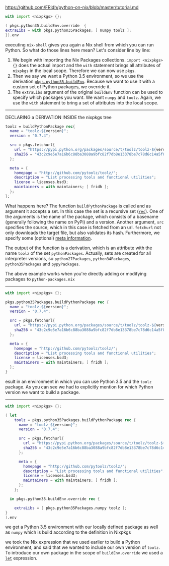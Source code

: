 
https://github.com/FRidh/python-on-nix/blob/master/tutorial.md
```nix
with import <nixpkgs> {};

( pkgs.python35.buildEnv.override  {
extraLibs = with pkgs.python35Packages; [ numpy toolz ];
}).env
```

executing `nix-shell` gives you again a Nix shell from which you can run Python. So what do those lines here mean? Let's consider line by line:

1.  We begin with importing the Nix Packages collections. `import <nixpkgs> {}` does the actual import and the `with` statement brings all attributes of `nixpkgs` in the local scope. Therefore we can now use `pkgs`.
2.  Then we say we want a Python 3.5 environment, so we use the derivation [`pkgs.python35.buildEnv`](http://nixos.org/nixpkgs/manual/#ssec-python-build-env). Because we want to use it with a custom set of Python packages, we override it.
3.  The `extraLibs` argument of the original `buildEnv` function can be used to specify which packages you want. We want `numpy` and `toolz`. Again, we use the `with` statement to bring a set of attributes into the local scope.
___
DECLARING a DERIVATION INSIDE the nixpkgs tree
```nix
toolz = buildPythonPackage rec{
  name = "toolz-${version}";
  version = "0.7.4";

  src = pkgs.fetchurl{
    url = "https://pypi.python.org/packages/source/t/toolz/toolz-${version}.tar.gz";
    sha256 = "43c2c9e5e7a16b6c88ba3088a9bfc82f7db8e13378be7c78d6c14a5f8ed05afd";
  };

  meta = {
    homepage = "http://github.com/pytoolz/toolz/";
    description = "List processing tools and functional utilities";
    license = licenses.bsd3;
    maintainers = with maintainers; [ fridh ];
  };
};

```


What happens here? The function `buildPythonPackage` is called and as argument it accepts a set. In this case the set is a recursive set ([`rec`](http://nixos.org/nix/manual/#sec-constructs)). One of the arguments is the name of the package, which consists of a basename (generally following the name on PyPi) and a version. Another argument, `src` specifies the source, which in this case is fetched from an url. `fetchurl` not only downloads the target file, but also validates its hash. Furthermore, we specify some (optional) [meta information](http://nixos.org/nixpkgs/manual/#chap-meta).

The output of the function is a derivation, which is an attribute with the name `toolz` of the set `pythonPackages`. Actually, sets are created for all interpreter versions, so `python27Packages`, `python34Packages`, `python35Packages` and `pypyPackages`.

The above example works when you're directly adding or modifying packages to `python-packages.nix`

___
```nix
with import <nixpkgs> {};

pkgs.python35Packages.buildPythonPackage rec {
  name = "toolz-${version}";
  version = "0.7.4";

  src = pkgs.fetchurl{
    url = "https://pypi.python.org/packages/source/t/toolz/toolz-${version}.tar.gz";
    sha256 = "43c2c9e5e7a16b6c88ba3088a9bfc82f7db8e13378be7c78d6c14a5f8ed05afd";
  };

  meta = {
    homepage = "http://github.com/pytoolz/toolz/";
    description = "List processing tools and functional utilities";
    license = licenses.bsd3;
    maintainers = with maintainers; [ fridh ];
  };
}

```

esult in an environment in which you can use Python 3.5 and the `toolz` package. As you can see we had to explicitly mention for which Python version we want to build a package.

___

```nix
with import <nixpkgs> {};

( let
    toolz = pkgs.python35Packages.buildPythonPackage rec {
      name = "toolz-${version}";
      version = "0.7.4";

      src = pkgs.fetchurl{
        url = "https://pypi.python.org/packages/source/t/toolz/toolz-${version}.tar.gz";
        sha256 = "43c2c9e5e7a16b6c88ba3088a9bfc82f7db8e13378be7c78d6c14a5f8ed05afd";
      };

      meta = {
        homepage = "http://github.com/pytoolz/toolz/";
        description = "List processing tools and functional utilities";
        license = licenses.bsd3;
        maintainers = with maintainers; [ fridh ];
      };
    };

  in pkgs.python35.buildEnv.override rec {

    extraLibs = [ pkgs.python35Packages.numpy toolz ];
}
).env
```

we get a Python 3.5 environment with our locally defined package as well as `numpy` which is build according to the definition in Nixpkgs

we took the Nix expression that we used earlier to build a Python environment, and said that we wanted to include our own version of `toolz`. To introduce our own package in the scope of `buildEnv.override` we used a [`let`](http://nixos.org/nix/manual/#sec-constructs) expression.